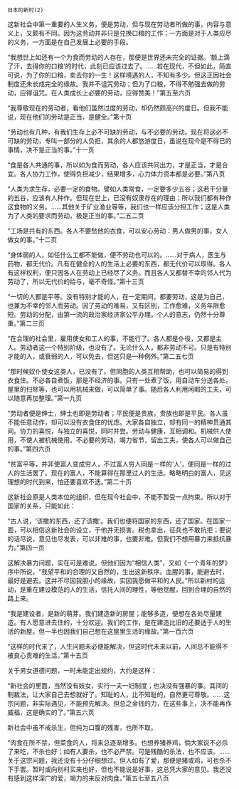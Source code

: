     日本的新村(2) 

   这新社会中第一重要的人生义务，便是劳动，但与现在劳动者所做的事，内容与意义上，又颇有不同。因为这劳动并非只是兑换口粮的工作；一方面是对于人类应尽的义务，一方面是在自己发展上必要的手段。

   “我想世上如还有一个为食而劳动的人存在，那便是世界还未完全的证据。‘额上滴了汗，去得你的口粮’的时代，此刻已应该过去了。……若在现代，不但如此，简直可说，为了你的口粮，卖去你的一生！这样境遇的人，不知有多少。但这正因社会制度还未长成完全的缘故。我并不诅咒劳动；但为了口粮，不得不勉强去做的劳动，应得诅咒。在人类成长上必要的劳动，应得赞美！”第五至六页

   “我尊敬现在的劳动者，看他们虽然过度的劳动，却仍然颇高兴的度日。但我不能说，现在他们的劳动是正当，是健全。”第十页

   “劳动也有几种，有我们生存上必不可缺的劳动，与不必要的劳动。现在将这必不可缺的劳动，专叫一部分的人负担，其余的人都悠游度日，虽说在现今是不得已的事情，决不是正当的事。”十一页

   “食是各人共通的事，所以如为食而劳动，各人应该共同出力，才是正当，才是合宜。各人协力工作，使得负担减少，结果增多，心力体力资本都是必要。”第八页

   “人类为求生存，必要一定的食物。譬如人类常食，一定要多少五谷；这若干分量的五谷，应该有人种作。但现在世上，已没有奴隶存在的理由；所以我们都有种作这食物的义务。……其他关于矿业渔业等等，我们也一样应该分担工作；这是人类为了人类的要求而劳动，极是正当的事。”二五二页

   “工场是共有的东西。各人不要愁他的衣食，可以安心劳动：男人做男的事，女人做女的事。”十二页

   “身体弱的人，如任什么工都不能做，便不劳动也可以的。……对于病人，医生与药物，都无代价。凡有在健全的人的生活上必要的东西，都无代价可以取得。各人有这样权利，便只因各人在劳动上已经尽了义务。而且各人又都替不幸的邻人代为劳动了，所以无代价的给与，毫不奇怪。”第十三页

   “一切的人都是平等。没有特别才能的人，在一定期间，都要劳动，这是为自己，也兼为不幸的邻人而劳动。因了劳动的难易，又有区别，工作愈难，义务年限愈短。劳动的分配，由第一流的政治家经济家公平办理。个人的意志，仍然十分尊重。”第二三页

   “在合理的社会里，雇用使女和工人的事，不能行了。各人都是仆役，又都是主人。劳动者这一个特别阶级，也没有了。无论什么人，都非劳动不可。只是有特别才能的人，或衰弱的人，可以免去，但这只是一种例外。”第二五七页

   “那时候奴仆使女这类人，已没有了。但同胞的人类互相帮助，也可以简易的得到衣食住。不必各自煮饭，那是不经济的事。只有一处煮了饭，用自动车分送各处。屋里的扫除等，也可以用机械来做，可以简单了事。随后各人利用闲暇的工夫，可以随意再加整理。”第一九页

   “劳动者便是绅士，绅士也即是劳动者；平民便是贵族，贵族也即是平民。各人虽不能任意动作，却可以没有衣食住的忧虑。大家各自独立，却有同一的精神贯通其间。协力的喜悦，与独立的喜悦，同时并尝。劳动与健康，互相调和。机械供人使用，不使人被机械使用。不必要的劳动，竭力省节，留出工夫，使各人可以做自己的事。”第四六页

   “贫富平等，并非使富人变成穷人，不过富人穷人同是一样的‘人’，便同是一样的过人的生活罢了。现在的富人，不能算得在那里过人的生活。略略明白的富人，见这理想的时代到来，怕还要喜欢不迭。”第二十页

   这新社会原是人类本位的组织，但在现今社会中，不能不暂受一点拘束。所以对于国家的关系，只能如此：

   “古人说，‘该撒的东西，还了该撒’。我们也便将国家的东西，还了国家。在国家一面，可以相信这新社会的设立，于他并无损害。税也拿出，征兵也不敢抗拒；要说的话尽说，意见也尽发表，可以非难的事，也要非难。但我们不想用暴力来抵抗暴力。”第四一页

   这解决暴力问题，实在可是难说。但他们因为“相信人类”，又如《一个青年的梦》序中所说，“我望平和的合理的又自然的，生出这新秩序。血腥的事，能避去时，最好是避去。这并不尽因我胆小的缘故，实因我愿做平和的人民。”所以新村的运动，是重在建设模范的人的生活，信托人间的理性，等他觉醒，回到合理的自然的路上来。

   “我是建设者，是新的萌芽。我们建造新的房屋；能够多造，便想在各处尽量建造。有人愿意进去住的，十分欢迎。我们的工作，是在建造比旧的还要适于人的生活的新屋。但一半也因我们自己想在这屋里生活的缘故。”第一百六页

   “这样的时代来了，人生问题未必便能解决，但这时代未来以前，人间总不能得不被良心责难的生活。”第十五页

   关于男女道德问题，一时未能定出规约，大约是这样：

   “新社会的里面，当然没有妓女，实行一夫一妇制度；也决没有强暴的事。其间的制裁法，让大家自己去想就好了。知耻的人，比不知耻的，自然更可尊敬。……这宗问题，非实际遇见，不能预先解决。但总之金钱的力，在这些事上，决不能再作威福，这是确实的了。”第五六页

   新社会中虽不戒杀生，但纯为口腹的残害，也所不取。

   “肉食在所不禁，但菜食的人，将来总逐渐增多。也想养猪养鸡，倘大家说不必杀了来吃，不杀也好；如有人要杀，也不必严禁。可是残酷的杀法，也不应该。……关于这宗问题，我还没有十分仔细想过。但人如有了爱，那便是猪或鸡，可也杀不下手罢。暂时或向别村买来也好，但也不能说是好事，这总凭大家的意见。我还没有感到这样深广的爱，竭力的来反对肉食。”第五七至五八页

